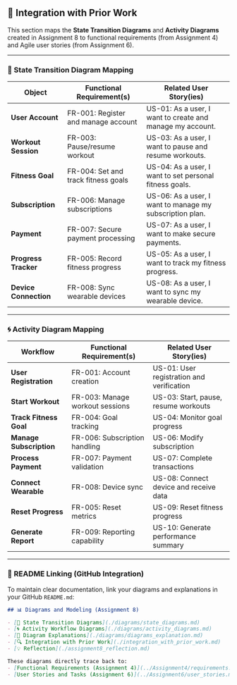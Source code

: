 ## 🔗 Integration with Prior Work

This section maps the **State Transition Diagrams** and **Activity Diagrams** created in Assignment 8 to functional requirements (from Assignment 4) and Agile user stories (from Assignment 6).

---

### 🧩 State Transition Diagram Mapping

| Object              | Functional Requirement(s)                    | Related User Story(ies)                                  |
|---------------------|----------------------------------------------|-----------------------------------------------------------|
| **User Account**     | FR-001: Register and manage account          | US-01: As a user, I want to create and manage my account. |
| **Workout Session**  | FR-003: Pause/resume workout                 | US-03: As a user, I want to pause and resume workouts.    |
| **Fitness Goal**     | FR-004: Set and track fitness goals          | US-04: As a user, I want to set personal fitness goals.   |
| **Subscription**     | FR-006: Manage subscriptions                 | US-06: As a user, I want to manage my subscription plan.  |
| **Payment**          | FR-007: Secure payment processing            | US-07: As a user, I want to make secure payments.         |
| **Progress Tracker** | FR-005: Record fitness progress              | US-05: As a user, I want to track my fitness progress.    |
| **Device Connection**| FR-008: Sync wearable devices                | US-08: As a user, I want to sync my wearable device.      |

---

### 🌀 Activity Diagram Mapping

| Workflow            | Functional Requirement(s)                    | Related User Story(ies)                                  |
|----------------------|----------------------------------------------|-----------------------------------------------------------|
| **User Registration** | FR-001: Account creation                    | US-01: User registration and verification                 |
| **Start Workout**     | FR-003: Manage workout sessions             | US-03: Start, pause, resume workouts                      |
| **Track Fitness Goal**| FR-004: Goal tracking                       | US-04: Monitor goal progress                              |
| **Manage Subscription**| FR-006: Subscription handling              | US-06: Modify subscription                                |
| **Process Payment**   | FR-007: Payment validation                  | US-07: Complete transactions                              |
| **Connect Wearable**  | FR-008: Device sync                         | US-08: Connect device and receive data                    |
| **Reset Progress**    | FR-005: Reset metrics                       | US-09: Reset fitness progress                             |
| **Generate Report**   | FR-009: Reporting capability                | US-10: Generate performance summary                       |

---

### 📁 README Linking (GitHub Integration)

To maintain clear documentation, link your diagrams and explanations in your GitHub `README.md`:

```markdown
## 📊 Diagrams and Modeling (Assignment 8)

- [📘 State Transition Diagrams](./diagrams/state_diagrams.md)
- [🌀 Activity Workflow Diagrams](./diagrams/activity_diagrams.md)
- [📖 Diagram Explanations](./diagrams/diagrams_explanation.md)
- [🔍 Integration with Prior Work](./integration_with_prior_work.md)
- [💡 Reflection](./assignment8_reflection.md)

These diagrams directly trace back to:
- [Functional Requirements (Assignment 4)](../Assignment4/requirements.md)
- [User Stories and Tasks (Assignment 6)](../Assignment6/user_stories.md)

